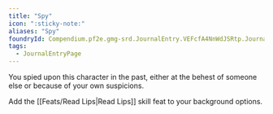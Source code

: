 ```yaml
---
title: "Spy"
icon: ":sticky-note:"
aliases: "Spy"
foundryId: Compendium.pf2e.gmg-srd.JournalEntry.VEFcfA4NnWdJSRtp.JournalEntryPage.4aieZ8PNVTrUy8e7
tags:
  - JournalEntryPage
---
```

You spied upon this character in the past, either at the behest of someone else or because of your own suspicions.

Add the [[Feats/Read Lips|Read Lips]] skill feat to your background options.